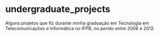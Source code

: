 undergraduate_projects
======================

Alguns projetos que fiz durante minha graduação em Tecnologia em Telecomunicações e Informática no IFPB, no perído entre 2008 e 2012.